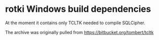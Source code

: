 # rotki Windows build dependencies

At the moment it contains only TCLTK needed to compile SQLCipher.

The archive was originally pulled from https://bitbucket.org/tombert/tcltk